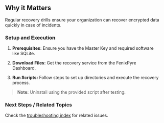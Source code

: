 
## Why it Matters
Regular recovery drills ensure your organization can recover encrypted data quickly in case of incidents.

### Setup and Execution

1. **Prerequisites:** Ensure you have the Master Key and required software like SQLite.

2. **Download Files:** Get the recovery service from the FenixPyre Dashboard.

3. **Run Scripts:** Follow steps to set up directories and execute the recovery process.
   <!-- VIDEO: ./media/09-troubleshooting-&-faq/recovery-drill.mp4 | Alt: FenixPyre recovery drill demo | Duration: 60s -->

> **Note:** Uninstall using the provided script after testing.

### Next Steps / Related Topics
Check the [troubleshooting index](/09-troubleshooting-&-faq/index.md) for related issues.
